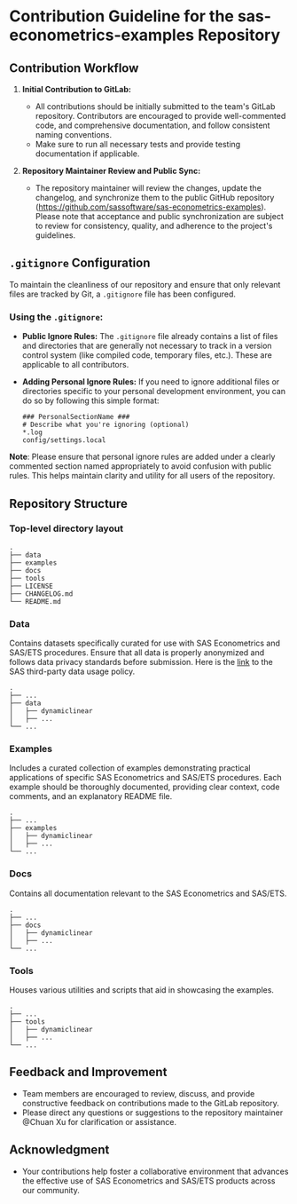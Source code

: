 # Contribution Guideline for the sas-econometrics-examples Repository

## Contribution Workflow

1. **Initial Contribution to GitLab:**
   - All contributions should be initially submitted to the team's GitLab repository. Contributors are encouraged to provide well-commented code, and comprehensive documentation, and follow consistent naming conventions.
   - Make sure to run all necessary tests and provide testing documentation if applicable.

2. **Repository Maintainer Review and Public Sync:**
   - The repository maintainer will review the changes, update the changelog, and synchronize them to the public GitHub repository (https://github.com/sassoftware/sas-econometrics-examples). Please note that acceptance and public synchronization are subject to review for consistency, quality, and adherence to the project's guidelines.

## `.gitignore` Configuration

To maintain the cleanliness of our repository and ensure that only relevant files are tracked by Git, a `.gitignore` file has been configured. 

### Using the `.gitignore`:
- **Public Ignore Rules:** The `.gitignore` file already contains a list of files and directories that are generally not necessary to track in a version control system (like compiled code, temporary files, etc.). These are applicable to all contributors.

- **Adding Personal Ignore Rules:**
If you need to ignore additional files or directories specific to your personal development environment, you can do so by following this simple format:

    ```plaintext
    ### PersonalSectionName ###
    # Describe what you're ignoring (optional)
    *.log
    config/settings.local
    ```

**Note**: Please ensure that personal ignore rules are added under a clearly commented section named appropriately to avoid confusion with public rules. This helps maintain clarity and utility for all users of the repository.

## Repository Structure
### Top-level directory layout
    .
    ├── data                   
    ├── examples                   
    ├── docs                    
    ├── tools                  
    ├── LICENSE                  
    ├── CHANGELOG.md
    └── README.md

### Data
Contains datasets specifically curated for use with SAS Econometrics and SAS/ETS procedures. Ensure that all data is properly anonymized and follows data privacy standards before submission. Here is the [link](https://inside.sas.com/policies/third-party-data-handling-standard/) to the SAS third-party data usage policy.

    .
    ├── ...
    ├── data                   
    │   ├── dynamiclinear          
    │   ├── ...                      
    └── ...

### Examples
Includes a curated collection of examples demonstrating practical applications of specific SAS Econometrics and SAS/ETS procedures. Each example should be thoroughly documented, providing clear context, code comments, and an explanatory README file.

    .
    ├── ...
    ├── examples                   
    │   ├── dynamiclinear          
    │   ├── ...                      
    └── ...

### Docs
Contains all documentation relevant to the SAS Econometrics and SAS/ETS.

    .
    ├── ...
    ├── docs                   
    │   ├── dynamiclinear          
    │   ├── ...                      
    └── ...

### Tools
Houses various utilities and scripts that aid in showcasing the examples.

    .
    ├── ...
    ├── tools                   
    │   ├── dynamiclinear          
    │   ├── ...                      
    └── ...

## Feedback and Improvement

- Team members are encouraged to review, discuss, and provide constructive feedback on contributions made to the GitLab repository.
- Please direct any questions or suggestions to the repository maintainer @Chuan Xu for clarification or assistance.

## Acknowledgment

- Your contributions help foster a collaborative environment that advances the effective use of SAS Econometrics and SAS/ETS products across our community.